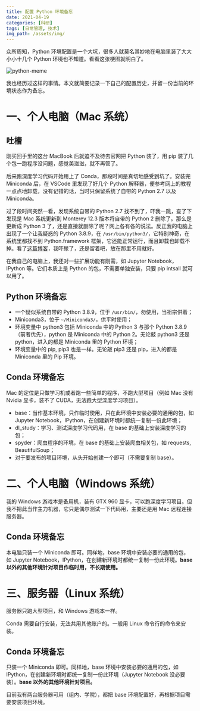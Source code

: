 ```yaml
---
title: 配置 Python 环境备忘
date: 2021-04-19
categories: [科研]
tags: [日常管理, 技术]
img_path: /assets/img/
---
```




众所周知，Python 环境配置是一个大坑，很多人就莫名其妙地在电脑里装了大大小小十几个 Python 环境也不知道。看看这张梗图就明白了。

![python-meme](Python_meme.png)


我也经历过这样的事情。本文就简要记录一下自己的配置历史，并留一份当前的环境状态作为备忘。


# 一、个人电脑（Mac 系统）

## 吐槽

刚买回手里的这台 MacBook 后就迫不及待去官网把 Python 装了，用 pip 装了几个包一跑程序没问题，感觉美滋滋，就不再管了。

后来跑深度学习代码开始用上了 Conda，那段时间是真切地感受到坑了。安装完 Miniconda 后，在 VSCode 里发现了好几个 Python 解释器，便参考网上的教程一点点地卸载，没有记错的话，当时只保留系统了自带的 Python 2.7 以及 Miniconda。

过了段时间突然一看，发现系统自带的 Python 2.7 找不到了，吓我一跳，查了下发现是 Mac 系统更新到 Monterey 12.3 版本将自带的 Python 2 删除了。那么是更新成 Python 3 了，还是直接就删除了呢？网上各有各的说法。反正我的电脑上出现了一个让我疑惑的 Python 3.8.9，在 `/usr/bin/python3/`，它特别神奇，在系统里都找不到 Python.framework 框架，它还能正常运行，而且卸载也卸载不掉。看了[这篇博客](https://medium.com/@kailichou.edu/updated-remove-usr-bin-python3-or-not-69c63e8e62c0)，我吓尿了，还是留着吧，放在那里不用就好。


在我自己的电脑上，我还对一些扩展功能有刚需，如 Jupyter Notebook，IPython 等。它们本质上是 Python 的包，不需要单独安装，只要 pip intsall 就可以用了。

## Python 环境备忘

- 一个疑似系统自带的 Python 3.8.9，位于 `/usr/bin/`，勿使用，当祖宗供着；
- Miniconda3，位于 `~/Miniconda3/`，供平时使用；
- 环境变量中 python3 包括 Miniconda 中的 Python 3 与那个 Python 3.8.9（前者优先），python 是 Miniconda 中的 Python 2。无论敲 python3 还是 python，进入的都是 Miniconda 里的 Python 环境；
- 环境变量中的 pip, pip3 也是一样。无论敲 pip3 还是 pip，进入的都是 Miniconda 里的 Pip 环境。

## Conda 环境备忘

Mac 的定位是只做学习机或者跑一些简单的程序，不跑大型项目（例如 Mac 没有 Nvidia 显卡，装不了 CUDA，无法跑大型深度学习项目）。

- base：当作基本环境，只作临时使用，只在此环境中安装必要的通用的包，如 Jupyter Notebook，IPython，在创建新环境时都统一复制一份此环境；
- dl_study：学习、测试深度学习代码用，在 base 的基础上安装深度学习的包；
- spyder：爬虫程序的环境，在 base 的基础上安装爬虫相关包，如 requests, BeautifulSoup；
- 对于要发布的项目环境，从头开始创建一个即可（不需要复制 base）。

# 二、个人电脑（Windows 系统）

我的 Windows 游戏本是备用机，装有 GTX 960 显卡，可以跑深度学习项目。但我不把此当作主力机器，它只是偶尔测试一下代码用，主要还是用 Mac 远程连接服务器。

## Conda 环境备忘

本电脑只装一个 Miniconda 即可。同样地，base 环境中安装必要的通用的包，如 Jupyter Notebook，IPython，在创建新环境时都统一复制一份此环境。**base 以外的其他环境针对项目作临时用，不长期使用。**

# 三、服务器（Linux 系统）

服务器只跑大型项目，和 Windows 游戏本一样。

Conda 需要自行安装，无法共用其他账户的。一般用 Linux 命令行的命令来安装。

## Conda 环境备忘

只装一个 Miniconda 即可。同样地，base 环境中安装必要的通用的包，如 IPython，在创建新环境时都统一复制一份此环境（Jupyter Notebook 没必要装）。**base 以外的其他环境针对项目。**

目前我有两台服务器可用（组内、学院），都把 base 环境配置好，再根据项目需要安装项目环境。